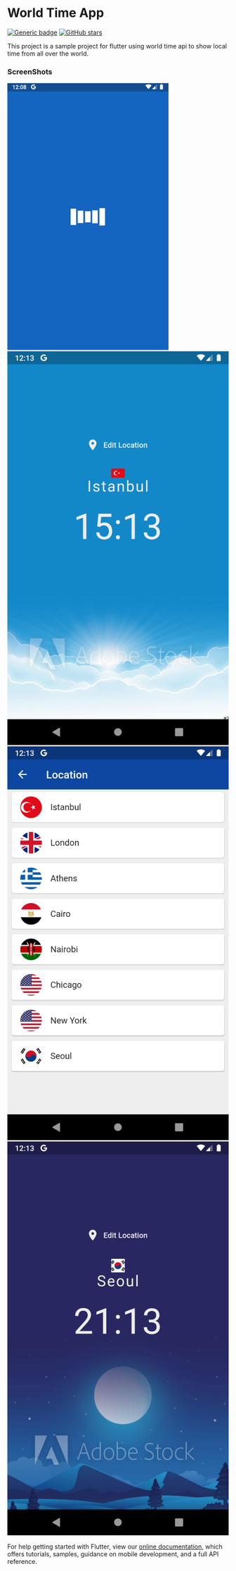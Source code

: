 # World Time App


[![Generic badge](https://img.shields.io/badge/Flutter-1.14.7_pre.84-blue.svg)](https://shields.io/)
[![GitHub stars](https://img.shields.io/github/stars/volkankahraman/world_time_flutter?style=social)](https://GitHub.com/volkankahraman/world_time_flutter/)

This project is a sample project for flutter using world time api to show local time from all over the world.

<!-- Place this tag where you want the button to render. -->
### ScreenShots

![gif](screenshots/ss1.gif)
![ss2](screenshots/ss2.png)
![ss3](screenshots/ss3.png)
![ss4](screenshots/ss4.png)

For help getting started with Flutter, view our
[online documentation](https://flutter.dev/docs), which offers tutorials,
samples, guidance on mobile development, and a full API reference.
